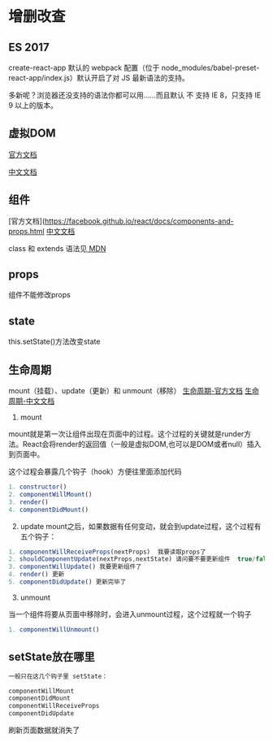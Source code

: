 # 增删改查 
## ES 2017
create-react-app 默认的 webpack 配置（位于 node_modules/babel-preset-react-app/index.js）默认开启了对 JS 最新语法的支持。

多新呢？浏览器还没支持的语法你都可以用……而且默认 不 支持 IE 8，只支持 IE 9 以上的版本。


## 虚拟DOM
[官方文档](https://facebook.github.io/react/docs/rendering-elements.html)

[中文文档](https://doc.react-china.org/react/docs/rendering-elements.html)


## 组件
[官方文档](https://facebook.github.io/react/docs/components-and-props.html
[中文文档](https://doc.react-china.org/react/docs/components-and-props.html)

class 和 extends 语法见[ MDN](https://developer.mozilla.org/zh-CN/docs/Web/JavaScript/Reference/Classes)

## props
组件不能修改props

## state
this.setState()方法改变state

## 生命周期
mount（挂载）、update（更新）和 unmount（移除）
[生命周期-官方文档](https://facebook.github.io/react/docs/state-and-lifecycle.html)
[生命周期-中文文档](https://doc.react-china.org/react/docs/state-and-lifecycle.html)
1. mount 

mount就是第一次让组件出现在页面中的过程。这个过程的关键就是runder方法。React会将render的返回值（一般是虚拟DOM,也可以是DOM或者null）插入到页面中。

这个过程会暴露几个钩子（hook）方便往里面添加代码
```js
1. constructor()
2. componentWillMount()
3. render()
4. componentDidMount()
```
2. update
mount之后，如果数据有任何变动，就会到update过程，这个过程有五个钩子：
```js
1. componentWillReceiveProps(nextProps)  我要读取props了
2. shouldComponentUpdate(nextProps,nextState) 请问要不要更新组件  true/false
3. componentWillUpdate() 我要更新组件了
4. render() 更新
5. componentDidUpdate() 更新完毕了
```
3. unmount

当一个组件将要从页面中移除时，会进入unmount过程，这个过程就一个钩子

```js
1. componentWillUnmount()  
```

## setState放在哪里
```bash
一般只在这几个钩子里 setState：

componentWillMount
componentDidMount
componentWillReceiveProps
componentDidUpdate

```




刷新页面数据就消失了